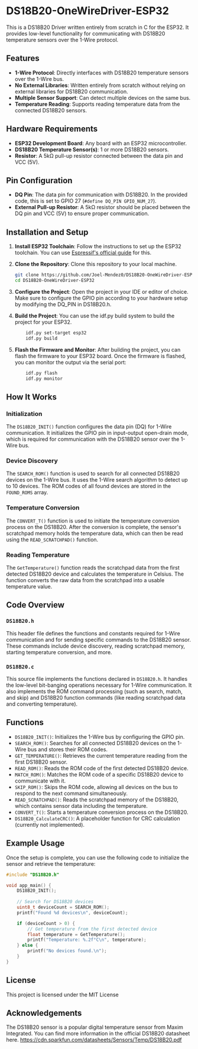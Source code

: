 # DS18B20-OneWireDriver-ESP32

This is a DS18B20 Driver written entirely from scratch in C for the ESP32. It provides low-level functionality for communicating with DS18B20 temperature sensors over the 1-Wire protocol.

## Features

- **1-Wire Protocol**: Directly interfaces with DS18B20 temperature sensors over the 1-Wire bus.
- **No External Libraries**: Written entirely from scratch without relying on external libraries for DS18B20 communication.
- **Multiple Sensor Support**: Can detect multiple devices on the same bus.
- **Temperature Reading**: Supports reading temperature data from the connected DS18B20 sensors.

## Hardware Requirements

- **ESP32 Development Board**: Any board with an ESP32 microcontroller.
- **DS18B20 Temperature Sensor(s)**: 1 or more DS18B20 sensors.
- **Resistor**: A 5kΩ pull-up resistor connected between the data pin and VCC (5V).

## Pin Configuration

- **DQ Pin**: The data pin for communication with DS18B20. In the provided code, this is set to GPIO 27 (`#define DQ_PIN GPIO_NUM_27`).
- **External Pull-up Resistor**: A 5kΩ resistor should be placed between the DQ pin and VCC (5V) to ensure proper communication.

## Installation and Setup

1. **Install ESP32 Toolchain**:
   Follow the instructions to set up the ESP32 toolchain. You can use [Espressif's official guide](https://docs.espressif.com/projects/esp-idf/en/latest/esp32/get-started/) for this.
   
2. **Clone the Repository**:
   Clone this repository to your local machine.

   ```bash
   git clone https://github.com/Joel-Mendez0/DS18B20-OneWireDriver-ESP32.git
   cd DS18B20-OneWireDriver-ESP32
3. **Configure the Project**: Open the project in your IDE or editor of choice. Make sure to configure the GPIO pin according to your hardware setup by modifying the DQ_PIN in DS18B20.h.
4. **Build the Project**: You can use the idf.py build system to build the project for your ESP32.
    ```bash
        idf.py set-target esp32
        idf.py build
5. **Flash the Firmware and Monitor**: After building the project, you can flash the firmware to your ESP32 board. Once the firmware is flashed, you can monitor the output via the serial port:
    ``` bash
        idf.py flash
        idf.py monitor

## How It Works

### Initialization
The `DS18B20_INIT()` function configures the data pin (DQ) for 1-Wire communication. It initializes the GPIO pin in input-output open-drain mode, which is required for communication with the DS18B20 sensor over the 1-Wire bus.

### Device Discovery
The `SEARCH_ROM()` function is used to search for all connected DS18B20 devices on the 1-Wire bus. It uses the 1-Wire search algorithm to detect up to 10 devices. The ROM codes of all found devices are stored in the `FOUND_ROMS` array.

### Temperature Conversion
The `CONVERT_T()` function is used to initiate the temperature conversion process on the DS18B20. After the conversion is complete, the sensor's scratchpad memory holds the temperature data, which can then be read using the `READ_SCRATCHPAD()` function.

### Reading Temperature
The `GetTemperature()` function reads the scratchpad data from the first detected DS18B20 device and calculates the temperature in Celsius. The function converts the raw data from the scratchpad into a usable temperature value.

## Code Overview

### `DS18B20.h`
This header file defines the functions and constants required for 1-Wire communication and for sending specific commands to the DS18B20 sensor. These commands include device discovery, reading scratchpad memory, starting temperature conversion, and more.

### `DS18B20.c`
This source file implements the functions declared in `DS18B20.h`. It handles the low-level bit-banging operations necessary for 1-Wire communication. It also implements the ROM command processing (such as search, match, and skip) and DS18B20 function commands (like reading scratchpad data and converting temperature).

## Functions

- `DS18B20_INIT()`: Initializes the 1-Wire bus by configuring the GPIO pin.
- `SEARCH_ROM()`: Searches for all connected DS18B20 devices on the 1-Wire bus and stores their ROM codes.
- `GET_TEMPERATURE()`: Retrieves the current temperature reading from the first DS18B20 sensor.
- `READ_ROM()`: Reads the ROM code of the first detected DS18B20 device.
- `MATCH_ROM()`: Matches the ROM code of a specific DS18B20 device to communicate with it.
- `SKIP_ROM()`: Skips the ROM code, allowing all devices on the bus to respond to the next command simultaneously.
- `READ_SCRATCHPAD()`: Reads the scratchpad memory of the DS18B20, which contains sensor data including the temperature.
- `CONVERT_T()`: Starts a temperature conversion process on the DS18B20.
- `DS18B20_CalculateCRC()`: A placeholder function for CRC calculation (currently not implemented).

## Example Usage

Once the setup is complete, you can use the following code to initialize the sensor and retrieve the temperature:

```c
#include "DS18B20.h"

void app_main() {
    DS18B20_INIT();
    
    // Search for DS18B20 devices
    uint8_t deviceCount = SEARCH_ROM();
    printf("Found %d devices\n", deviceCount);

    if (deviceCount > 0) {
        // Get temperature from the first detected device
        float temperature = GetTemperature();
        printf("Temperature: %.2f°C\n", temperature);
    } else {
        printf("No devices found.\n");
    }
}
```
## License

This project is licensed under the MIT License

## Acknowledgements

The DS18B20 sensor is a popular digital temperature sensor from Maxim Integrated. You can find more information in the official DS18B20 datasheet here. https://cdn.sparkfun.com/datasheets/Sensors/Temp/DS18B20.pdf
